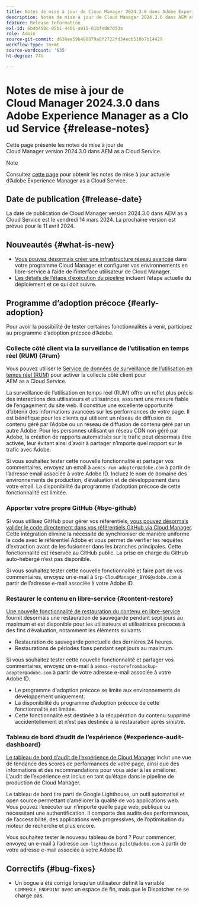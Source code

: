 ```yaml
---
title: Notes de mise à jour de Cloud Manager 2024.3.0 dans Adobe Experience Manager as a Cloud Service
description: Notes de mise à jour de Cloud Manager 2024.3.0 dans AEM as a Cloud Service.
feature: Release Information
exl-id: 6b4b450c-05b1-4401-a015-01bfed87d53a
role: Admin
source-git-commit: d636ee59b480879a0f2722fd34edb510b7b14429
workflow-type: tm+mt
source-wordcount: '635'
ht-degree: 74%

---
```


# Notes de mise à jour de Cloud Manager 2024.3.0 dans Adobe Experience Manager as a Cloud Service {#release-notes}

Cette page présente les notes de mise à jour de Cloud Manager version 2024.3.0 dans AEM as a Cloud Service.

>[!NOTE]
>
>Consultez [cette page](/help/release-notes/release-notes-cloud/release-notes-current.md) pour obtenir les notes de mise à jour actuelle d’Adobe Experience Manager as a Cloud Service.

## Date de publication {#release-date}

La date de publication de Cloud Manager version 2024.3.0 dans AEM as a Cloud Service est le vendredi 14 mars 2024. La prochaine version est prévue pour le 11 avril 2024.

## Nouveautés {#what-is-new}

* [Vous pouvez désormais créer une infrastructure réseau avancée](/help/security/configuring-advanced-networking.md) dans votre programme Cloud Manager et configurer vos environnements en libre-service à l’aide de l’interface utilisateur de Cloud Manager.
* [Les détails de l’étape d’exécution du pipeline](/help/implementing/cloud-manager/configuring-pipelines/managing-pipelines.md#view-details) incluent l’étape actuelle du déploiement et ce qui doit suivre.

## Programme d’adoption précoce {#early-adoption}

Pour avoir la possibilité de tester certaines fonctionnalités à venir, participez au programme d’adoption précoce d’Adobe.

### Collecte côté client via la surveillance de l’utilisation en temps réel (RUM) {#rum}

Vous pouvez utiliser le [Service de données de surveillance de l’utilisation en temps réel (RUM)](/help/implementing/cloud-manager/content-requests.md#cliendside-collection) pour activer la collecte côté client pour AEM as a Cloud Service.

La surveillance de l’utilisation en temps réel (RUM) offre un reflet plus précis des interactions des utilisateurs et utilisatrices, assurant une mesure fiable de l’engagement du site web. Il constitue une excellente opportunité d’obtenir des informations avancées sur les performances de votre page. Il est bénéfique pour les clients qui utilisent un réseau de diffusion de contenu géré par l’Adobe ou un réseau de diffusion de contenu géré par un autre Adobe. Pour les personnes utilisant un réseau CDN non géré par Adobe, la création de rapports automatisés sur le trafic peut désormais être activée, leur évitant ainsi d’avoir à partager n’importe quel rapport sur le trafic avec Adobe.

Si vous souhaitez tester cette nouvelle fonctionnalité et partager vos commentaires, envoyez un email à `aemcs-rum-adopter@adobe.com` à partir de l’adresse email associée à votre Adobe ID. Incluez le nom de domaine des environnements de production, d’évaluation et de développement dans votre email.  La disponibilité du programme d’adoption précoce de cette fonctionnalité est limitée.

### Apporter votre propre GitHub {#byo-github}

Si vous utilisez GitHub pour gérer vos référentiels, [vous pouvez désormais valider le code directement dans vos référentiels GitHub via Cloud Manager](/help/implementing/cloud-manager/managing-code/private-repositories.md). Cette intégration élimine la nécessité de synchroniser de manière uniforme le code avec le référentiel Adobe et vous permet de vérifier les requêtes d’extraction avant de les fusionner dans les branches principales. Cette fonctionnalité est réservée au GitHub public. La prise en charge du GitHub auto-hébergé n’est pas disponible.

Si vous souhaitez tester cette nouvelle fonctionnalité et faire part de vos commentaires, envoyez un e-mail à `Grp-CloudManager_BYOG@adobe.com` à partir de l’adresse e-mail associée à votre Adobe ID.

### Restaurer le contenu en libre-service {#content-restore}

[Une nouvelle fonctionnalité de restauration du contenu en libre-service](/help/operations/restore.md) fournit désormais une restauration de sauvegarde pendant sept jours au maximum et est disponible pour les utilisateurs et utilisatrices précoces à des fins d’évaluation, notamment les éléments suivants :

* Restauration de sauvegarde ponctuelle des dernières 24 heures.
* Restaurations de périodes fixes pendant sept jours au maximum.

Si vous souhaitez tester cette nouvelle fonctionnalité et partager vos commentaires, envoyez un e-mail à `aemcs-restorefrombackup-adopter@adobe.com` à partir de votre adresse e-mail associée à votre Adobe ID.

* Le programme d&#39;adoption précoce se limite aux environnements de développement uniquement.
* La disponibilité du programme d’adoption précoce de cette fonctionnalité est limitée.
* Cette fonctionnalité est destinée à la récupération du contenu supprimé accidentellement et n’est pas destinée à la restauration après sinistre.

### Tableau de bord d’audit de l’expérience {#experience-audit-dashboard}

[Le tableau de bord d’audit de l’expérience de Cloud Manager](/help/implementing/cloud-manager/experience-audit-dashboard.md) inclut une vue de tendance des scores de performances de votre page, ainsi que des informations et des recommandations pour vous aider à les améliorer. L’audit de l’expérience est inclus en tant qu’étape dans le pipeline de production de Cloud Manager.

Le tableau de bord tire parti de Google Lighthouse, un outil automatisé et open source permettant d’améliorer la qualité de vos applications web. Vous pouvez l’exécuter sur n’importe quelle page web, publique ou nécessitant une authentification. Il comporte des audits des performances, de l’accessibilité, des applications web progressives, de l’optimisation du moteur de recherche et plus encore.

Vous souhaitez tester le nouveau tableau de bord ? Pour commencer, envoyez un e-mail à l’adresse `aem-lighthouse-pilot@adobe.com` à partir de votre adresse e-mail associée à votre Adobe ID.

## Correctifs {#bug-fixes}

* Un bogue a été corrigé lorsqu’un utilisateur définit la variable `COMMERCE_ENDPOINT` avec un espace de fin, mais que le Dispatcher ne se charge pas.
